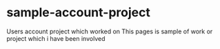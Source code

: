 # sample-account-project
Users account project which worked on
This pages is sample of work or project which i have been involved

